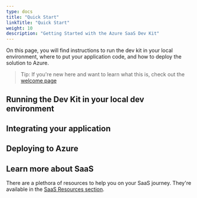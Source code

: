 ```yaml
---
type: docs
title: "Quick Start"
linkTitle: "Quick Start"
weight: 10
description: "Getting Started with the Azure SaaS Dev Kit"
---
```


On this page, you will find instructions to run the dev kit in your local environment, where to put your application code, and how to deploy the solution to Azure.

> Tip: If you're new here and want to learn what this is, check out the [welcome page](/overview/)

## Running the Dev Kit in your local dev environment

## Integrating your application

## Deploying to Azure

## Learn more about SaaS

There are a plethora of resources to help you on your SaaS journey. They're available in the [SaaS Resources section](/resources/saas-resources/).